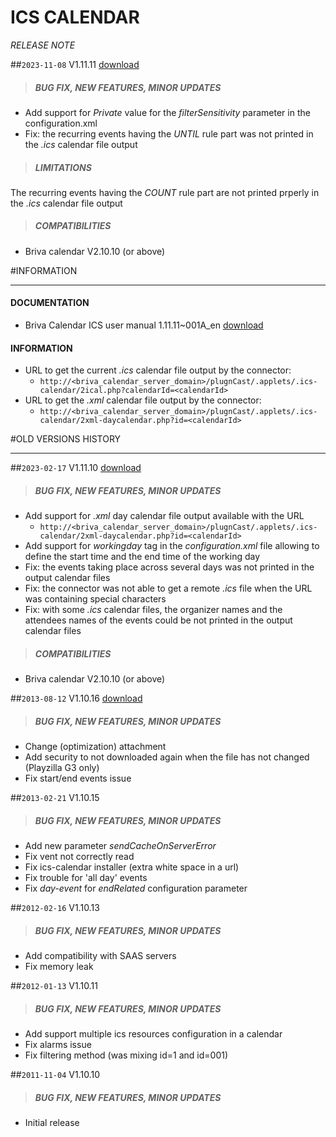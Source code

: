 # ICS CALENDAR
*RELEASE NOTE*

##`2023-11-08` V1.11.11 [download](https://github.com/innes-labs/archives/blob/main/downloads/applets/connector-ics-calendar-V1.11.11/delivery/ics-calendar-1.11.11.saz)
>##### **BUG FIX, NEW FEATURES, MINOR UPDATES**
- Add support for *Private* value for the *filterSensitivity* parameter in the configuration.xml
- Fix: the recurring events having the *UNTIL* rule part was not printed in the *.ics* calendar file output
>##### **LIMITATIONS**
The recurring events having the *COUNT* rule part are not printed prperly in the *.ics* calendar file output
>##### **COMPATIBILITIES**
- Briva calendar V2.10.10 (or above)

#INFORMATION
***********************************************************************

#### **DOCUMENTATION**
- Briva Calendar ICS user manual 1.11.11~001A_en [download](https://github.com/innes-labs/archives/blob/main/downloads/applets/connector-ics-calendar-V1.11.11/delivery/briva_calendar_ics-user_manual-1.11.11~001A_en.pdf)
#### **INFORMATION**
- URL to get the current *.ics* calendar file output by the connector:
	- ```http://<briva_calendar_server_domain>/plugnCast/.applets/.ics-calendar/2ical.php?calendarId=<calendarId>```
- URL to get the *.xml* calendar file output by the connector:
	- ```http://<briva_calendar_server_domain>/plugnCast/.applets/.ics-calendar/2xml-daycalendar.php?id=<calendarId>```

#OLD VERSIONS HISTORY
*********************************************************************************************************

##`2023-02-17` V1.11.10 [download](https://github.com/innes-labs/archives/blob/main/downloads/applets/connector-ics-calendar-V1.11.10/delivery/ics-calendar-1.11.10.saz)
>##### **BUG FIX, NEW FEATURES, MINOR UPDATES**
- Add support for *.xml* day calendar file output available with the URL
    - ```http://<briva_calendar_server_domain>/plugnCast/.applets/.ics-calendar/2xml-daycalendar.php?id=<calendarId>```
- Add support for *workingday* tag in the *configuration.xml* file allowing to define the start time and the end time of the working day
- Fix: the events taking place across several days was not printed in the output calendar files
- Fix: the connector was not able to get a remote *.ics* file when the URL was containing special characters
- Fix: with some *.ics* calendar files, the organizer names and the attendees names of the events could be not printed in the output calendar files
>##### **COMPATIBILITIES**
- Briva calendar V2.10.10 (or above)

##`2013-08-12` V1.10.16 [download](https://github.com/innes-labs/archives/blob/main/downloads/applets/pcs-wa-ical-V1.10.16/ics-calendar-V1.10.16/ics-calendar-V1.10.16.saz)
>##### **BUG FIX, NEW FEATURES, MINOR UPDATES**
- Change (optimization) attachment
- Add security to not downloaded again when the file has not changed (Playzilla G3 only)
- Fix start/end events issue

##`2013-02-21` V1.10.15
>##### **BUG FIX, NEW FEATURES, MINOR UPDATES**
- Add new parameter *sendCacheOnServerError*
- Fix vent not correctly read
- Fix ics-calendar installer (extra white space in a url)
- Fix trouble for 'all day' events
- Fix *day-event* for *endRelated* configuration parameter

##`2012-02-16` V1.10.13
>##### **BUG FIX, NEW FEATURES, MINOR UPDATES**
- Add compatibility with SAAS servers
- Fix memory leak

##`2012-01-13` V1.10.11
>##### **BUG FIX, NEW FEATURES, MINOR UPDATES**
- Add support multiple ics resources configuration in a calendar
- Fix alarms issue
- Fix filtering method (was mixing id=1 and id=001)

##`2011-11-04` V1.10.10
>##### **BUG FIX, NEW FEATURES, MINOR UPDATES**
- Initial release

